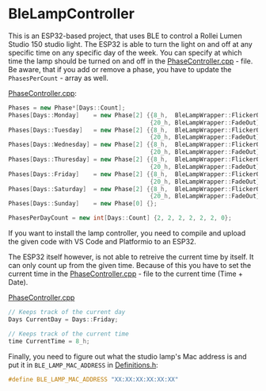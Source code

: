 # BleLampController
 
This is an ESP32-based project, that uses BLE to control a Rollei Lumen Studio 150 studio light. 
The ESP32 is able to turn the light on and off at any specific time on any specific day of the week.
You can specify at which time the lamp should be turned on and off in the  [PhaseController.cpp](src/BleLamp/PhaseController.cpp) - file.
Be aware, that if you add or remove a phase, you have to update the `PhasesPerCount` - array as well.

[PhaseController.cpp](src/BleLamp/PhaseController.cpp):
```c++      
Phases = new Phase*[Days::Count];
Phases[Days::Monday]    = new Phase[2] {{8_h,  BleLampWrapper::FlickerOn},
                                        {20_h, BleLampWrapper::FadeOut}};
Phases[Days::Tuesday]   = new Phase[2] {{8_h,  BleLampWrapper::FlickerOn},
                                        {20_h, BleLampWrapper::FadeOut}};
Phases[Days::Wednesday] = new Phase[2] {{8_h,  BleLampWrapper::FlickerOn},
                                        {20_h, BleLampWrapper::FadeOut}};
Phases[Days::Thuresday] = new Phase[2] {{8_h,  BleLampWrapper::FlickerOn},
                                        {20_h, BleLampWrapper::FadeOut}};
Phases[Days::Friday]    = new Phase[2] {{8_h,  BleLampWrapper::FlickerOn},
                                        {20_h, BleLampWrapper::FadeOut}};
Phases[Days::Saturday]  = new Phase[2] {{8_h,  BleLampWrapper::FlickerOn},
                                        {20_h, BleLampWrapper::FadeOut}};
Phases[Days::Sunday]    = new Phase[0] {};

PhasesPerDayCount = new int[Days::Count] {2, 2, 2, 2, 2, 2, 0};
```

If you want to install the lamp controller, you need to compile and upload the given code with VS Code and Platformio to an ESP32. 

The ESP32 itself however, is not able to retreive the current time by itself.
It can only count up from the given time. 
Because of this you have to set the current time in the [PhaseController.cpp](src/BleLamp/PhaseController.cpp) - file to the current time (Time + Date).


[PhaseController.cpp](src/BleLamp/PhaseController.cpp)
```c++
// Keeps track of the current day
Days CurrentDay = Days::Friday;

// Keeps track of the current time
time CurrentTime = 8_h;
```

Finally, you need to figure out what the studio lamp's Mac address is and put it in `BLE_LAMP_MAC_ADDRESS` in [Definitions.h](src/Definitions.h):
```c++
#define BLE_LAMP_MAC_ADDRESS "XX:XX:XX:XX:XX:XX"
```